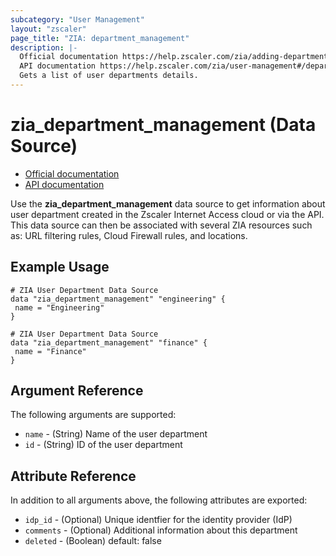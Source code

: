 ```yaml
---
subcategory: "User Management"
layout: "zscaler"
page_title: "ZIA: department_management"
description: |-
  Official documentation https://help.zscaler.com/zia/adding-departments
  API documentation https://help.zscaler.com/zia/user-management#/departments-get
  Gets a list of user departments details.
---
```


# zia_department_management (Data Source)

* [Official documentation](https://help.zscaler.com/zia/adding-departments)
* [API documentation](https://help.zscaler.com/zia/user-management#/departments-get)

Use the **zia_department_management** data source to get information about user department created in the Zscaler Internet Access cloud or via the API. This data source can then be associated with several ZIA resources such as: URL filtering rules, Cloud Firewall rules, and locations.

## Example Usage

```hcl
# ZIA User Department Data Source
data "zia_department_management" "engineering" {
 name = "Engineering"
}
```

```hcl
# ZIA User Department Data Source
data "zia_department_management" "finance" {
 name = "Finance"
}
```

## Argument Reference

The following arguments are supported:

* `name` - (String) Name of the user department
* `id` - (String) ID of the user department

## Attribute Reference

In addition to all arguments above, the following attributes are exported:

* `idp_id` - (Optional) Unique identfier for the identity provider (IdP)
* `comments` - (Optional) Additional information about this department
* `deleted` - (Boolean) default: false
